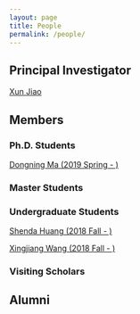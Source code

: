 ```yaml
---
layout: page
title: People
permalink: /people/
---
```

## Principal Investigator
[Xun Jiao](http://www.ece.villanova.edu/~xjiao/)

## Members
### Ph.D. Students
[Dongning Ma (2019 Spring - )](./dma)
### Master Students
### Undergraduate Students
[Shenda Huang (2018 Fall - )](./sdh)

[Xingjiang Wang (2018 Fall - )](./wxj)
### Visiting Scholars

## Alumni
